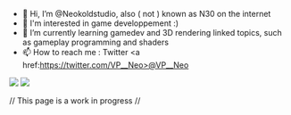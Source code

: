 - 👋 Hi, I’m @Neokoldstudio, also ( not ) known as N30 on the internet
- 👀 I'm interested in game developpement :)
- 🌱 I’m currently learning gamedev and 3D rendering linked topics, such as gameplay programming and shaders
- 📫 How to reach me : Twitter <a href:https://twitter.com/VP__Neo>@VP__Neo</a>


<img src="https://github-readme-stats.vercel.app/api?username=Neokoldstudio&show_icons=true&theme=vision-friendly-dark"> <img src="https://github-readme-stats.vercel.app/api/top-langs/?username=Neokoldstudio&theme=vision-friendly-dark">

// This page is a work in progress //
<!---
Neokoldstudio/Neokoldstudio is a ✨ special ✨ repository because its `README.md` (this file) appears on your GitHub profile.
You can click the Preview link to take a look at your changes.
--->
